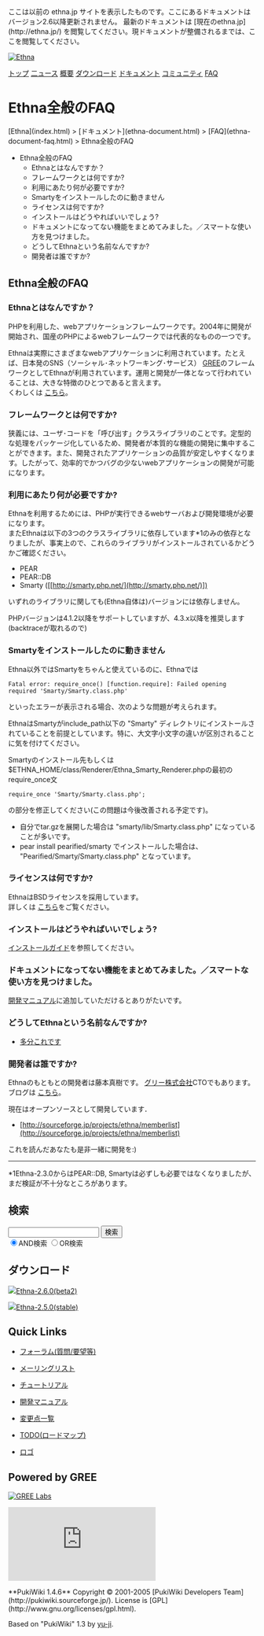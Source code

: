 <title>
Ethna全般のFAQ - Ethna - PHPウェブアプリケーションフレームワーク</title>
 <link rel="stylesheet" href="skin/ethna/ethna.css" title="ethna" type="text/css" charset="utf-8">

 <link rel="alternate" type="application/rss+xml" title="RSS" href="cmd=rss.html">

 <script type="text/javascript" src="skin/trackback.js"></script>

</head>
ここは以前の ethna.jp サイトを表示したものです。ここにあるドキュメントはバージョン2.6以降更新されません。  
最新のドキュメントは [現在のethna.jp](http://ethna.jp/) を閲覧してください。現ドキュメントが整備されるまでは、ここを閲覧してください。

<!-- ??BEGIN id:wrapper --><!-- ?? Navigator ?? ======================================================= -->

[![Ethna](image/navlogo.gif)](/)

[トップ](ethna.html "ethna (11d)") [二ュース](ethna-news.html "ethna-news (11d)") [概要](ethna-about.html "ethna-about (11d)") [ダウンロード](ethna-download.html "ethna-download (25d)") [ドキュメント](ethna-document.html "ethna-document (884d)") [コミュニティ](ethna-community.html "ethna-community (619d)") [FAQ](ethna-document-faq.html "ethna-document-faq (1240d)")

<!-- ?? Header ?? ========================================================== -->

# Ethna全般のFAQ 

<!-- ?? Content ?? ========================================================= -->
<!-- ??BEGIN id:main -->
<!-- ??BEGIN id:wrap_content -->
<!-- ??BEGIN id:content -->
<!-- ??BEGIN id:page_navigator -->
<!-- ??END id:PageNavigator -->
<!-- ??BEGIN id:body --> [Ethna](index.html) > [ドキュメント](ethna-document.html) > [FAQ](ethna-document-faq.html) > Ethna全般のFAQ 

- Ethna全般のFAQ 
  - Ethnaとはなんですか？ 
  - フレームワークとは何ですか? 
  - 利用にあたり何が必要ですか? 
  - Smartyをインストールしたのに動きません 
  - ライセンスは何ですか? 
  - インストールはどうやればいいでしょう? 
  - ドキュメントになってない機能をまとめてみました。／スマートな使い方を見つけました。 
  - どうしてEthnaという名前なんですか? 
  - 開発者は誰ですか? 

## Ethna全般のFAQ [](ethna-document-faq-ethna_faq.html#t61f5bb8 "t61f5bb8")

### Ethnaとはなんですか？ [](ethna-document-faq-ethna_faq.html#a9fa99d8 "a9fa99d8")

PHPを利用した、webアプリケーションフレームワークです。2004年に開発が開始され、国産のPHPによるwebフレームワークでは代表的なものの一つです。

Ethnaは実際にさまざまなwebアプリケーションに利用されています。たとえば、日本発のSNS（ソーシャル･ネットワーキング･サービス） [GREE](http://www.gree.jp)のフレームワークとしてEthnaが利用されています。運用と開発が一体となって行われていることは、大きな特徴のひとつであると言えます。  
くわしくは [こちら](ethna-about.html "ethna-about (11d)")。

### フレームワークとは何ですか? [](ethna-document-faq-ethna_faq.html#zc1c39ad "zc1c39ad")

狭義には、ユーザ･コードを「呼び出す」クラスライブラリのことです。定型的な処理をパッケージ化しているため、開発者が本質的な機能の開発に集中することができます。また、開発されたアプリケーションの品質が安定しやすくなります。したがって、効率的でかつバグの少ないwebアプリケーションの開発が可能になります。

### 利用にあたり何が必要ですか? [](ethna-document-faq-ethna_faq.html#k8519831 "k8519831")

Ethnaを利用するためには、PHPが実行できるwebサーバおよび開発環境が必要になります。  
またEthnaは以下の3つのクラスライブラリに依存しています\*1のみの依存となりましたが、事実上ので、これらのライブラリがインストールされているかどうかご確認ください。

- PEAR
- PEAR::DB
- Smarty ([[http://smarty.php.net/](http://smarty.php.net/)])

いずれのライブラリに関しても(Ethna自体は)バージョンには依存しません。

PHPバージョンは4.1.2以降をサポートしていますが、4.3.x以降を推奨します(backtraceが取れるので)

### Smartyをインストールしたのに動きません [](ethna-document-faq-ethna_faq.html#m32f4918 "m32f4918")

Ethna以外ではSmartyをちゃんと使えているのに、Ethnaでは

    Fatal error: require_once() [function.require]: Failed opening required 'Smarty/Smarty.class.php'

といったエラーが表示される場合、次のような問題が考えられます。

EthnaはSmartyがinclude\_path以下の "Smarty" ディレクトリにインストールされていることを前提としています。特に、大文字小文字の違いが区別されることに気を付けてください。

Smartyのインストール先もしくは$ETHNA\_HOME/class/Renderer/Ethna\_Smarty\_Renderer.phpの最初のrequire\_once文

    require_once 'Smarty/Smarty.class.php';

の部分を修正してください(この問題は今後改善される予定です)。

- 自分でtar.gzを展開した場合は "smarty/lib/Smarty.class.php" になっていることが多いです。
- pear install pearified/smarty でインストールした場合は、 "Pearified/Smarty/Smarty.class.php" となっています。

### ライセンスは何ですか? [](ethna-document-faq-ethna_faq.html#d1f52301 "d1f52301")

EthnaはBSDライセンスを採用しています。  
詳しくは [こちら](ethna-document-faq-license.html "ethna-document-faq-license (1240d)")をご覧ください。

### インストールはどうやればいいでしょう? [](ethna-document-faq-ethna_faq.html#z4fb2347 "z4fb2347")

[インストールガイド](ethna-document-tutorial-install_guide.html "ethna-document-tutorial-install\_guide (16d)")を参照してください。

### ドキュメントになってない機能をまとめてみました。／スマートな使い方を見つけました。 [](ethna-document-faq-ethna_faq.html#m7ca1700 "m7ca1700")

[開発マニュアル](ethna-document-dev_guide.html "ethna-document-dev\_guide (302d)")に追加していただけるとありがたいです。

### どうしてEthnaという名前なんですか? [](ethna-document-faq-ethna_faq.html#rc214e81 "rc214e81")

- [多分これです](http://www.ff12.com/)

### 開発者は誰ですか? [](ethna-document-faq-ethna_faq.html#bdaf9dfe "bdaf9dfe")

Ethnaのもともとの開発者は藤本真樹です。 [グリー株式会社](http://www.gree.jp)CTOでもあります。ブログは [こちら](http://diary.eth.jp)。

現在はオープンソースとして開発しています．

- [http://sourceforge.jp/projects/ethna/memberlist](http://sourceforge.jp/projects/ethna/memberlist)

これを読んだあなたも是非一緒に開発を:)

<!-- ??END id:body -->
<!-- ??BEGIN id:summary --><!-- ??BEGIN id:note -->

* * *
\*1Ethna-2.3.0からはPEAR::DB, Smartyは必ずしも必要ではなくなりましたが、まだ検証が不十分なところがあります。  

<!-- ??END id:note -->
<!-- ??BEGIN id:trackback -->
<!-- ?? END id:trackback --><!-- ?? END id:attach -->
<!-- ?? END id:summary -->
<!-- ??END id:content -->
<!-- ?? END id:wrap_content --><!-- ??sidebar?? ========================================================== -->
<!-- ??BEGIN id:wrap_sidebar -->

<!-- ??BEGIN id:search_form -->

## 検索

<form action="http://ethna.jp/index.php?cmd=search" method="post">
            <input type="hidden" name="encode_hint" value="??">
            <input type="text" name="word" value="" size="20">
            <input type="submit" value="検索"><br>
            <input type="radio" name="type" value="AND" checked id="and_search"><label for="and_search">AND検索</label>
            <input type="radio" name="type" value="OR" id="or_search"><label for="or_search">OR検索</label>
    </form>

<!-- END id:search_form -->
<!-- ??BEGIN id:download_link -->

## ダウンロード

[![](image/minilogo.gif)Ethna-2.6.0(beta2)](ethna-download.html)

[![](image/minilogo.gif)Ethna-2.5.0(stable)](ethna-download.html)

<!-- END id:download_link -->
<!-- ??BEGIN id:download_link -->

## Quick Links

- [フォーラム(質問/要望等)](ethna-community-forum.html)
- [メーリングリスト](http://ml.ethna.jp/mailman/listinfo/users)

- [チュートリアル](ethna-document-tutorial.html)
- [開発マニュアル](ethna-document-dev_guide.html)
- [変更点一覧](ethna-document-changes.html)

- [TODO(ロードマップ)](TODO.html)
- [ロゴ](ethna-logo.html)

<!-- END id:download_link -->
<!-- ??BEGIN id:search_form -->

## Powered by GREE

 [![GREE Labs](http://labs.gree.jp/image/greelabs_logo.gif)](http://labs.gree.jp/)

<!-- END id:search_form -->
 [![SourceForge.jp](http://sourceforge.jp/sflogo.php?group_id=1343)](http://sourceforge.jp/)

<!-- ??END id:sidebar -->
<!-- ??END id:wrap_sidebar -->
<!-- ??END id:main --><!-- ?? Footer ?? ========================================================== -->
<!-- ??BEGIN id:footer -->
<!-- ??BEGIN id:copyright --> **PukiWiki 1.4.6** Copyright © 2001-2005 [PukiWiki Developers Team](http://pukiwiki.sourceforge.jp/). License is [GPL](http://www.gnu.org/licenses/gpl.html).  
 Based on "PukiWiki" 1.3 by [yu-ji](http://factage.com/yu-ji/).
<!-- ??END id:copyright -->
<!-- ??END id:footer --><!-- ?? END ?? ============================================================= -->
<!-- ??END id:wrapper -->
